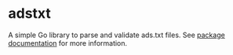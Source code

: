 # adstxt

A simple Go library to parse and validate ads.txt files.
See [package documentation](https://pkg.go.dev/github.com/vic3lord/adstxt) for more information.
